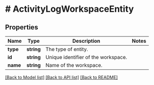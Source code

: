 # # ActivityLogWorkspaceEntity

## Properties

Name | Type | Description | Notes
------------ | ------------- | ------------- | -------------
**type** | **string** | The type of entity. |
**id** | **string** | Unique identifier of the workspace. |
**name** | **string** | Name of the workspace. |

[[Back to Model list]](../../README.md#models) [[Back to API list]](../../README.md#endpoints) [[Back to README]](../../README.md)
